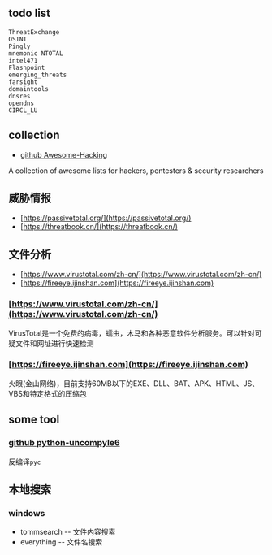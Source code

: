 
## todo list

```
ThreatExchange
OSINT
Pingly
mnemonic NTOTAL
intel471
Flashpoint
emerging_threats
farsight
domaintools
dnsres
opendns
CIRCL_LU
```

## collection

* [github Awesome-Hacking](https://github.com/cs24/Awesome-Hacking)

A collection of awesome lists for hackers, pentesters & security researchers

## 威胁情报

* [https://passivetotal.org/](https://passivetotal.org/)
* [https://threatbook.cn/](https://threatbook.cn/)

## 文件分析

* [https://www.virustotal.com/zh-cn/](https://www.virustotal.com/zh-cn/)
* [https://fireeye.ijinshan.com](https://fireeye.ijinshan.com)

### [https://www.virustotal.com/zh-cn/](https://www.virustotal.com/zh-cn/)

VirusTotal是一个免费的病毒，蠕虫，木马和各种恶意软件分析服务。可以针对可疑文件和网址进行快速检测

### [https://fireeye.ijinshan.com](https://fireeye.ijinshan.com)

火眼(金山网络)，目前支持60MB以下的EXE、DLL、BAT、APK、HTML、JS、VBS和特定格式的压缩包

## some tool

### [github python-uncompyle6](https://github.com/rocky/python-uncompyle6)

反编译`pyc`

## 本地搜索

### windows

* tommsearch -- 文件内容搜索
* everything -- 文件名搜索

